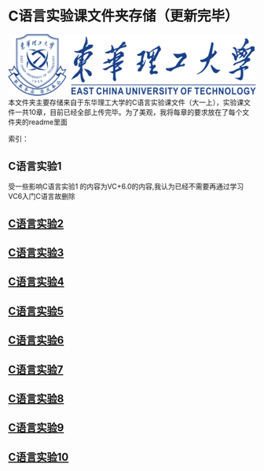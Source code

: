 # C语言实验课文件夹存储（更新完毕）

![ECUT](./ECUT.png)
本文件夹主要存储来自于东华理工大学的C语言实验课文件（大一上），实验课文件一共10章，目前已经全部上传完毕。为了美观，我将每章的要求放在了每个文件夹的readme里面

索引：

## C语言实验1

受一些影响C语言实验1 的内容为VC+6.0的内容,我认为已经不需要再通过学习VC6入门C语言故删除

## [C语言实验2](./C%E8%AF%AD%E8%A8%80%E5%AE%9E%E9%AA%8C2/)

## [C语言实验3](./C%E8%AF%AD%E8%A8%80%E5%AE%9E%E9%AA%8C3/)

## [C语言实验4](./C%E8%AF%AD%E8%A8%80%E5%AE%9E%E9%AA%8C4/)

## [C语言实验5](./C%E8%AF%AD%E8%A8%80%E5%AE%9E%E9%AA%8C5/)

## [C语言实验6](./C%E8%AF%AD%E8%A8%80%E5%AE%9E%E9%AA%8C6/)

## [C语言实验7](./C%E8%AF%AD%E8%A8%80%E5%AE%9E%E9%AA%8C7/)

## [C语言实验8](./C%E8%AF%AD%E8%A8%80%E5%AE%9E%E9%AA%8C8/)

## [C语言实验9](./C%E8%AF%AD%E8%A8%80%E5%AE%9E%E9%AA%8C9/)

## [C语言实验10](./C%E8%AF%AD%E8%A8%80%E5%AE%9E%E9%AA%8C10/)
